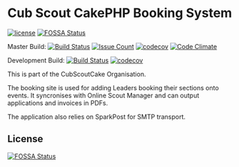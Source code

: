 # Cub Scout CakePHP Booking System

[![license](https://img.shields.io/github/license/CubScoutCake/CubEventBooking.svg)](https://github.com/CubScoutCake/CubEventBooking/blob/master/LICENSE)
[![FOSSA Status](https://app.fossa.com/api/projects/git%2Bgithub.com%2FCubScoutCake%2FCubEventBooking.svg?type=shield)](https://app.fossa.com/projects/git%2Bgithub.com%2FCubScoutCake%2FCubEventBooking?ref=badge_shield)

Master Build: [![Build Status](https://travis-ci.org/CubScoutCake/CubEventBooking.svg?branch=master)](https://travis-ci.org/CubScoutCake/CubEventBooking)
[![Issue Count](https://codeclimate.com/github/CubScoutCake/CubEventBooking/badges/issue_count.svg)](https://codeclimate.com/github/CubScoutCake/CubEventBooking)
[![codecov](https://codecov.io/gh/CubScoutCake/CubEventBooking/branch/master/graph/badge.svg)](https://codecov.io/gh/CubScoutCake/CubEventBooking)
[![Code Climate](https://codeclimate.com/github/CubScoutCake/CubEventBooking/badges/gpa.svg)](https://codeclimate.com/github/CubScoutCake/CubEventBooking)

Development Build: [![Build Status](https://travis-ci.org/CubScoutCake/CubEventBooking.svg?branch=Development)](https://travis-ci.org/CubScoutCake/CubEventBooking) 
[![codecov](https://codecov.io/gh/CubScoutCake/CubEventBooking/branch/Development/graph/badge.svg)](https://codecov.io/gh/CubScoutCake/CubEventBooking) 


This is part of the CubScoutCake Organisation.

The booking site is used for adding Leaders booking their sections onto events. It syncronises with Online Scout Manager and can output applications and invoices in PDFs.

The application also relies on SparkPost for SMTP transport.


## License
[![FOSSA Status](https://app.fossa.com/api/projects/git%2Bgithub.com%2FCubScoutCake%2FCubEventBooking.svg?type=large)](https://app.fossa.com/projects/git%2Bgithub.com%2FCubScoutCake%2FCubEventBooking?ref=badge_large)
